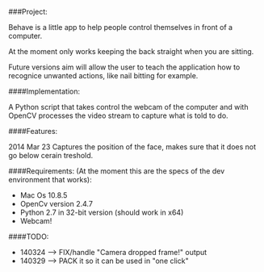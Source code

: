 ###Project:

Behave is a little app to help people control themselves in front of a computer.

At the moment only works keeping the back straight when you are sitting.

Future versions aim will allow the user to teach the application how to recognice unwanted actions, like nail bitting for example.

####Implementation:

A Python script that takes control the webcam of the computer and with OpenCV processes the video stream to capture what is told to do.

####Features:

2014 Mar 23
Captures the position of the face, makes sure that it does not go below cerain treshold. 

####Requirements:
(At the moment this are the specs of the dev environment that works):

- Mac Os 10.8.5
- OpenCv version 2.4.7
- Python 2.7 in 32-bit version (should work in x64)
- Webcam!

####TODO:
- 140324 --> FIX/handle "Camera dropped frame!" output
- 140329 --> PACK it so it can be used in "one click"
